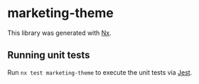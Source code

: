 # marketing-theme

This library was generated with [Nx](https://nx.dev).

## Running unit tests

Run `nx test marketing-theme` to execute the unit tests via [Jest](https://jestjs.io).
